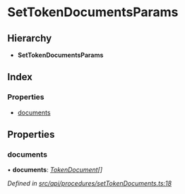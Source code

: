 # SetTokenDocumentsParams

## Hierarchy

* **SetTokenDocumentsParams**

## Index

### Properties

* [documents](settokendocumentsparams.md#documents)

## Properties

### documents

• **documents**: [_TokenDocument_](tokendocument.md)_\[\]_

_Defined in_ [_src/api/procedures/setTokenDocuments.ts:18_](https://github.com/PolymathNetwork/polymesh-sdk/blob/da32f46a/src/api/procedures/setTokenDocuments.ts#L18)

